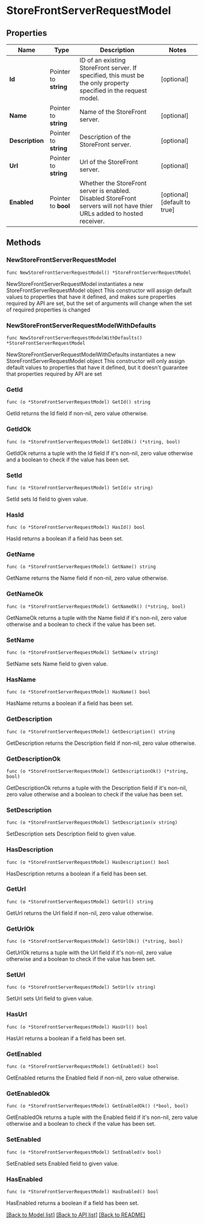 # StoreFrontServerRequestModel

## Properties

Name | Type | Description | Notes
------------ | ------------- | ------------- | -------------
**Id** | Pointer to **string** | ID of an existing StoreFront server.  If specified, this must be the only property specified in the request model. | [optional] 
**Name** | Pointer to **string** | Name of the StoreFront server. | [optional] 
**Description** | Pointer to **string** | Description of the StoreFront server. | [optional] 
**Url** | Pointer to **string** | Url of the StoreFront server. | [optional] 
**Enabled** | Pointer to **bool** | Whether the StoreFront server is enabled.  Disabled StoreFront servers will not have thier URLs added to hosted receiver. | [optional] [default to true]

## Methods

### NewStoreFrontServerRequestModel

`func NewStoreFrontServerRequestModel() *StoreFrontServerRequestModel`

NewStoreFrontServerRequestModel instantiates a new StoreFrontServerRequestModel object
This constructor will assign default values to properties that have it defined,
and makes sure properties required by API are set, but the set of arguments
will change when the set of required properties is changed

### NewStoreFrontServerRequestModelWithDefaults

`func NewStoreFrontServerRequestModelWithDefaults() *StoreFrontServerRequestModel`

NewStoreFrontServerRequestModelWithDefaults instantiates a new StoreFrontServerRequestModel object
This constructor will only assign default values to properties that have it defined,
but it doesn't guarantee that properties required by API are set

### GetId

`func (o *StoreFrontServerRequestModel) GetId() string`

GetId returns the Id field if non-nil, zero value otherwise.

### GetIdOk

`func (o *StoreFrontServerRequestModel) GetIdOk() (*string, bool)`

GetIdOk returns a tuple with the Id field if it's non-nil, zero value otherwise
and a boolean to check if the value has been set.

### SetId

`func (o *StoreFrontServerRequestModel) SetId(v string)`

SetId sets Id field to given value.

### HasId

`func (o *StoreFrontServerRequestModel) HasId() bool`

HasId returns a boolean if a field has been set.

### GetName

`func (o *StoreFrontServerRequestModel) GetName() string`

GetName returns the Name field if non-nil, zero value otherwise.

### GetNameOk

`func (o *StoreFrontServerRequestModel) GetNameOk() (*string, bool)`

GetNameOk returns a tuple with the Name field if it's non-nil, zero value otherwise
and a boolean to check if the value has been set.

### SetName

`func (o *StoreFrontServerRequestModel) SetName(v string)`

SetName sets Name field to given value.

### HasName

`func (o *StoreFrontServerRequestModel) HasName() bool`

HasName returns a boolean if a field has been set.

### GetDescription

`func (o *StoreFrontServerRequestModel) GetDescription() string`

GetDescription returns the Description field if non-nil, zero value otherwise.

### GetDescriptionOk

`func (o *StoreFrontServerRequestModel) GetDescriptionOk() (*string, bool)`

GetDescriptionOk returns a tuple with the Description field if it's non-nil, zero value otherwise
and a boolean to check if the value has been set.

### SetDescription

`func (o *StoreFrontServerRequestModel) SetDescription(v string)`

SetDescription sets Description field to given value.

### HasDescription

`func (o *StoreFrontServerRequestModel) HasDescription() bool`

HasDescription returns a boolean if a field has been set.

### GetUrl

`func (o *StoreFrontServerRequestModel) GetUrl() string`

GetUrl returns the Url field if non-nil, zero value otherwise.

### GetUrlOk

`func (o *StoreFrontServerRequestModel) GetUrlOk() (*string, bool)`

GetUrlOk returns a tuple with the Url field if it's non-nil, zero value otherwise
and a boolean to check if the value has been set.

### SetUrl

`func (o *StoreFrontServerRequestModel) SetUrl(v string)`

SetUrl sets Url field to given value.

### HasUrl

`func (o *StoreFrontServerRequestModel) HasUrl() bool`

HasUrl returns a boolean if a field has been set.

### GetEnabled

`func (o *StoreFrontServerRequestModel) GetEnabled() bool`

GetEnabled returns the Enabled field if non-nil, zero value otherwise.

### GetEnabledOk

`func (o *StoreFrontServerRequestModel) GetEnabledOk() (*bool, bool)`

GetEnabledOk returns a tuple with the Enabled field if it's non-nil, zero value otherwise
and a boolean to check if the value has been set.

### SetEnabled

`func (o *StoreFrontServerRequestModel) SetEnabled(v bool)`

SetEnabled sets Enabled field to given value.

### HasEnabled

`func (o *StoreFrontServerRequestModel) HasEnabled() bool`

HasEnabled returns a boolean if a field has been set.


[[Back to Model list]](../README.md#documentation-for-models) [[Back to API list]](../README.md#documentation-for-api-endpoints) [[Back to README]](../README.md)


